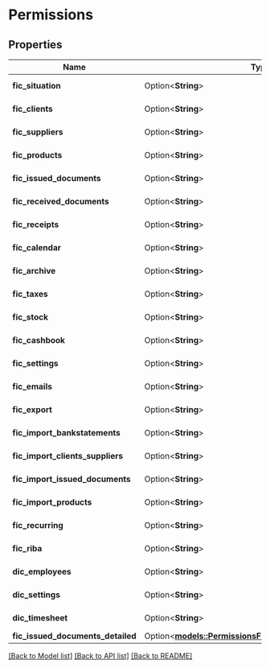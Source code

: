 # Permissions

## Properties

Name | Type | Description | Notes
------------ | ------------- | ------------- | -------------
**fic_situation** | Option<**String**> | Permission level | [optional]
**fic_clients** | Option<**String**> | Permission level | [optional]
**fic_suppliers** | Option<**String**> | Permission level | [optional]
**fic_products** | Option<**String**> | Permission level | [optional]
**fic_issued_documents** | Option<**String**> | Permission level | [optional]
**fic_received_documents** | Option<**String**> | Permission level | [optional]
**fic_receipts** | Option<**String**> | Permission level | [optional]
**fic_calendar** | Option<**String**> | Permission level | [optional]
**fic_archive** | Option<**String**> | Permission level | [optional]
**fic_taxes** | Option<**String**> | Permission level | [optional]
**fic_stock** | Option<**String**> | Permission level | [optional]
**fic_cashbook** | Option<**String**> | Permission level | [optional]
**fic_settings** | Option<**String**> | Permission level | [optional]
**fic_emails** | Option<**String**> | Permission level | [optional]
**fic_export** | Option<**String**> | Permission level | [optional]
**fic_import_bankstatements** | Option<**String**> | Permission level | [optional]
**fic_import_clients_suppliers** | Option<**String**> | Permission level | [optional]
**fic_import_issued_documents** | Option<**String**> | Permission level | [optional]
**fic_import_products** | Option<**String**> | Permission level | [optional]
**fic_recurring** | Option<**String**> | Permission level | [optional]
**fic_riba** | Option<**String**> | Permission level | [optional]
**dic_employees** | Option<**String**> | Permission level | [optional]
**dic_settings** | Option<**String**> | Permission level | [optional]
**dic_timesheet** | Option<**String**> | Permission level | [optional]
**fic_issued_documents_detailed** | Option<[**models::PermissionsFicIssuedDocumentsDetailed**](Permissions_fic_issued_documents_detailed.md)> |  | [optional]

[[Back to Model list]](../README.md#documentation-for-models) [[Back to API list]](../README.md#documentation-for-api-endpoints) [[Back to README]](../README.md)



